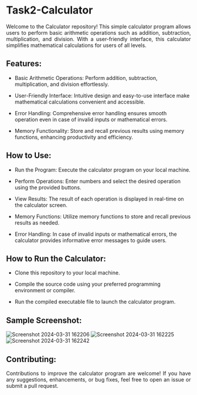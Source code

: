 <h1>Task2-Calculator</h1>

<p align="justify">Welcome to the Calculator repository! This simple calculator program allows users to perform basic arithmetic operations such as addition, subtraction, multiplication, and division. With a user-friendly interface, this calculator simplifies mathematical calculations for users of all levels.</p>

## Features:

- Basic Arithmetic Operations: Perform addition, subtraction, multiplication, and division effortlessly.

- User-Friendly Interface: Intuitive design and easy-to-use interface make mathematical calculations convenient and accessible.

- Error Handling: Comprehensive error handling ensures smooth operation even in case of invalid inputs or mathematical errors.

- Memory Functionality: Store and recall previous results using memory functions, enhancing productivity and efficiency.

## How to Use:

- Run the Program: Execute the calculator program on your local machine.

- Perform Operations: Enter numbers and select the desired operation using the provided buttons.

- View Results: The result of each operation is displayed in real-time on the calculator screen.

- Memory Functions: Utilize memory functions to store and recall previous results as needed.

- Error Handling: In case of invalid inputs or mathematical errors, the calculator provides informative error messages to guide users.</p>


## How to Run the Calculator:

  - Clone this repository to your local machine.

  - Compile the source code using your preferred programming environment or compiler.

  - Run the compiled executable file to launch the calculator program.


## Sample Screenshot:
![Screenshot 2024-03-31 162206](https://github.com/Tayl-Amber/CODSOFT/assets/152214724/88d8b874-b328-490d-b9a0-b065c4f717ad)
![Screenshot 2024-03-31 162225](https://github.com/Tayl-Amber/CODSOFT/assets/152214724/90cdd477-3a6c-499c-b3a7-900615b7c825)
![Screenshot 2024-03-31 162242](https://github.com/Tayl-Amber/CODSOFT/assets/152214724/913ba18b-bbd8-42ae-a691-00f1f935dd08)


## Contributing:

<p align="justify">Contributions to improve the calculator program are welcome! If you have any suggestions, enhancements, or bug fixes, feel free to open an issue or submit a pull request.</p>
